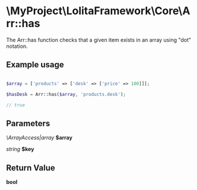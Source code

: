 \MyProject\LolitaFramework\Core\Arr::has
===

The Arr::has function checks that a given item exists in an array using "dot" notation.

Example usage
---
```php

$array = ['products' => ['desk' => ['price' => 100]]];

$hasDesk = Arr::has($array, 'products.desk');

// true

```

Parameters
---

_\ArrayAccess|array_  __$array__

_string_  __$key__

Return Value
---
__bool__
